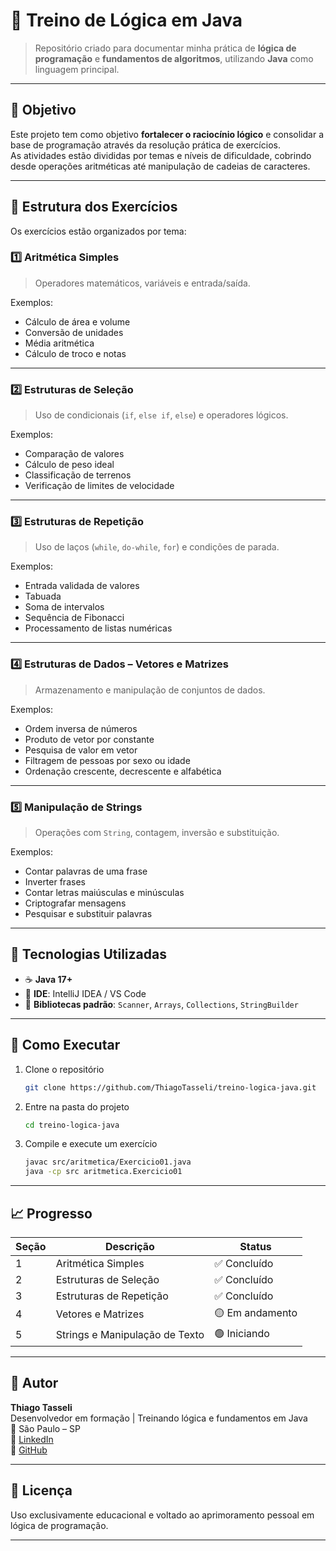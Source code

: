 # 🧠 Treino de Lógica em Java  

> Repositório criado para documentar minha prática de **lógica de programação** e **fundamentos de algoritmos**, utilizando **Java** como linguagem principal.

---

## 📘 Objetivo  

Este projeto tem como objetivo **fortalecer o raciocínio lógico** e consolidar a base de programação através da resolução prática de exercícios.  
As atividades estão divididas por temas e níveis de dificuldade, cobrindo desde operações aritméticas até manipulação de cadeias de caracteres.

---

## 🧩 Estrutura dos Exercícios  

Os exercícios estão organizados por tema:

### 1️⃣ Aritmética Simples
> Operadores matemáticos, variáveis e entrada/saída.

Exemplos:
- Cálculo de área e volume  
- Conversão de unidades  
- Média aritmética  
- Cálculo de troco e notas  

---

### 2️⃣ Estruturas de Seleção
> Uso de condicionais (`if`, `else if`, `else`) e operadores lógicos.

Exemplos:
- Comparação de valores  
- Cálculo de peso ideal  
- Classificação de terrenos  
- Verificação de limites de velocidade  

---

### 3️⃣ Estruturas de Repetição
> Uso de laços (`while`, `do-while`, `for`) e condições de parada.

Exemplos:
- Entrada validada de valores  
- Tabuada  
- Soma de intervalos  
- Sequência de Fibonacci  
- Processamento de listas numéricas  

---

### 4️⃣ Estruturas de Dados – Vetores e Matrizes
> Armazenamento e manipulação de conjuntos de dados.

Exemplos:
- Ordem inversa de números  
- Produto de vetor por constante  
- Pesquisa de valor em vetor  
- Filtragem de pessoas por sexo ou idade  
- Ordenação crescente, decrescente e alfabética  

---

### 5️⃣ Manipulação de Strings
> Operações com `String`, contagem, inversão e substituição.

Exemplos:
- Contar palavras de uma frase  
- Inverter frases  
- Contar letras maiúsculas e minúsculas  
- Criptografar mensagens  
- Pesquisar e substituir palavras  

---

## 🧮 Tecnologias Utilizadas

- ☕ **Java 17+**
- 🧰 **IDE**: IntelliJ IDEA / VS Code  
- 🧾 **Bibliotecas padrão**: `Scanner`, `Arrays`, `Collections`, `StringBuilder`

---

## 🚀 Como Executar

1. Clone o repositório  
   ```bash
   git clone https://github.com/ThiagoTasseli/treino-logica-java.git
   ```
2. Entre na pasta do projeto  
   ```bash
   cd treino-logica-java
   ```
3. Compile e execute um exercício  
   ```bash
   javac src/aritmetica/Exercicio01.java
   java -cp src aritmetica.Exercicio01
   ```

---

## 📈 Progresso  

| Seção | Descrição | Status |
|-------|------------|--------|
| 1 | Aritmética Simples | ✅ Concluído |
| 2 | Estruturas de Seleção | ✅ Concluído |
| 3 | Estruturas de Repetição | ✅ Concluído |
| 4 | Vetores e Matrizes | 🟡 Em andamento |
| 5 | Strings e Manipulação de Texto | 🟢 Iniciando |

---

## 💬 Autor  

**Thiago Tasseli**  
Desenvolvedor em formação | Treinando lógica e fundamentos em Java  
📍 São Paulo – SP  
💼 [LinkedIn](https://www.linkedin.com/in/thiagotasseli-tech)  
🐙 [GitHub](https://github.com/tasselii)

---

## 🧠 Licença  

Uso exclusivamente educacional e voltado ao aprimoramento pessoal em lógica de programação.

---
